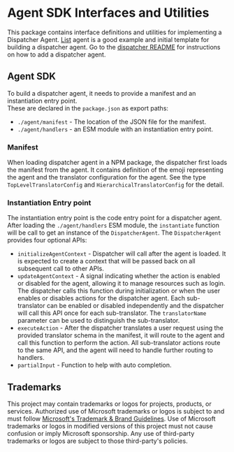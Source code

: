 # Agent SDK Interfaces and Utilities

This package contains interface definitions and utilities for implementing a Dispatcher Agent.
[List](../agents/list/) agent is a good example and initial template for building a dispatcher agent.
Go to the [dispatcher README](../dispatcher/README.md) for instructions on how to add a dispatcher agent.

## Agent SDK

To build a dispatcher agent, it needs to provide a manifest and an instantiation entry point.  
These are declared in the `package.json` as export paths:

- `./agent/manifest` - The location of the JSON file for the manifest.
- `./agent/handlers` - an ESM module with an instantiation entry point.

### Manifest

When loading dispatcher agent in a NPM package, the dispatcher first loads the manifest from the agent. It contains definition of the emoji representing the agent and the translator configuration for the agent. See the type `TopLevelTranslatorConfig` and `HierarchicalTranslatorConfig` for the detail.

### Instantiation Entry point

The instantiation entry point is the code entry point for a dispatcher agent. After loading the `./agent/handlers` ESM module,
the `instantiate` function will be call to get an instance of the `DispatcherAgent`. The `DispatcherAgent` provides four optional APIs:

- `initializeAgentContext` - Dispatcher will call after the agent is loaded. It is expected to create a context that will be passed back on all subsequent call to other APIs.
- `updateAgentContext` - A signal indicating whether the action is enabled or disabled for the agent, allowing it to manage resources such as login. The dispatcher calls this function during initialization or when the user enables or disables actions for the dispatcher agent. Each sub-translator can be enabled or disabled independently and the dispatcher will call this API once for each sub-translator. The `translatorName` parameter can be used to distinguish the sub-translator.
- `executeAction` - After the dispatcher translates a user request using the provided translator schema in the manifest, it will route to the agent and call this function to perform the action. All sub-translator actions route to the same API, and the agent will need to handle further routing to handlers.
- `partialInput` - Function to help with auto completion.

## Trademarks

This project may contain trademarks or logos for projects, products, or services. Authorized use of Microsoft
trademarks or logos is subject to and must follow
[Microsoft's Trademark & Brand Guidelines](https://www.microsoft.com/en-us/legal/intellectualproperty/trademarks/usage/general).
Use of Microsoft trademarks or logos in modified versions of this project must not cause confusion or imply Microsoft sponsorship.
Any use of third-party trademarks or logos are subject to those third-party's policies.
